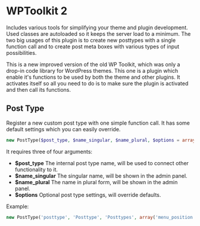 WPToolkit 2
===========

Includes various tools for simplifying your theme and plugin development. Used classes are autoloaded so it keeps the server load to a minimum. The two big usages of this plugin is to create new posttypes with a single function call and to create post meta boxes with various types of input possibilities.

This is a new improved version of the old WP Toolkit, which was only a drop-in code library for WordPress themes. This one is a plugin which enable it's functions to be used by both the theme and other plugins. It activates itself so all you need to do is to make sure the plugin is activated and then call its functions.

Post Type
---------

Register a new custom post type with one simple function call. It has some default settings which you can easily override. 

```php
new PostType($post_type, $name_singular, $name_plural, $options = array());
```

It requires three of four arguments:
* __$post_type__ The internal post type name, will be used to connect other functionality to it.
* __$name_singular__ The singular name, will be shown in the admin panel.
* __$name_plural__ The name in plural form, will be shown in the admin panel.
* __$options__ Optional post type settings, will override defaults. 

Example:
```php
new PostType('posttype', 'Posttype', 'Posttypes', array('menu_position' => 5));
```


